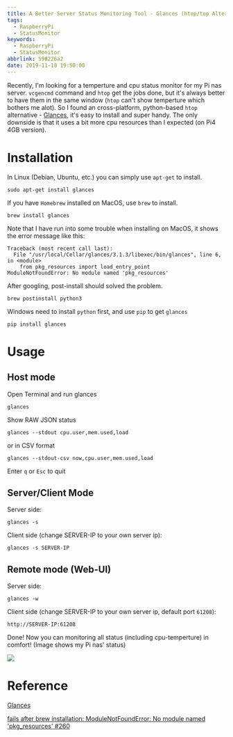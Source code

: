 ```yaml
---
title: A Better Server Status Monitoring Tool - Glances (htop/top Alternative)
tags:
  - RaspberryPi
  - StatusMonitor
keywords:
  - RaspberryPi
  - StatusMonitor
abbrlink: 598226a2
date: 2019-11-18 19:50:00
---
```


Recently, I'm looking for a temperture and cpu status monitor for my Pi nas server. `vcgencmd` command and `htop` get the jobs done, but it's always better to have them in the same window (`htop` can't show temperture which bothers me alot). So I found an cross-platform, python-based `htop` alternative - [Glances](https://nicolargo.github.io/glances/), it's easy to install and super handy. The only downside is that it uses a bit more cpu resources than I expected (on Pi4 4GB version).

# Installation

In Linux (Debian, Ubuntu, etc.) you can simply use `apt-get` to install.

`sudo apt-get install glances`

If you have `Homebrew` installed on MacOS, use `brew` to install.

`brew install glances`

Note that I have run into some trouble when installing on MacOS, it shows the error message like this:

```shell
Traceback (most recent call last):
  File "/usr/local/Cellar/glances/3.1.3/libexec/bin/glances", line 6, in <module>
    from pkg_resources import load_entry_point
ModuleNotFoundError: No module named 'pkg_resources'
```

After googling, post-install should solved the problem.

`brew postinstall python3`

Windows need to install `python` first, and use `pip` to get `glances`

`pip install glances`

# Usage

## Host mode

Open Terminal and run glances

`glances`

Show RAW JSON status

`glances --stdout cpu.user,mem.used,load`

or in CSV format

`glances --stdout-csv now,cpu.user,mem.used,load`

Enter `q` or `Esc` to quit

## Server/Client Mode

Server side:

`glances -s`

Client side (change SERVER-IP to your own server ip):

`glances -s SERVER-IP`

## Remote mode (Web-UI)

Server side:

`glances -w`

Client side (change SERVER-IP to your own server ip, default port `61208`):

`http://SERVER-IP:61208`

Done! Now you can monitoring all status (including cpu-temperture) in comfort! (Image shows my Pi nas' status)

![](https://res.cloudinary.com/driftkingtw/image/upload/f_auto/v1574080130/blog/2019/11/%E9%9B%BB%E8%85%A6%E4%BC%BA%E6%9C%8D%E5%99%A8%E8%B7%A8%E5%B9%B3%E8%87%BA%E7%9A%84%E9%96%8B%E6%BA%90%E7%9B%A3%E6%8E%A7%E5%A5%BD%E5%B9%AB%E6%89%8B%20-%20Glances/Screen_Shot_2019-11-18_at_7.54.46_PM.png)


# Reference

[Glances](https://nicolargo.github.io/glances/)

[fails after brew installation: ModuleNotFoundError: No module named 'pkg_resources' #260](https://github.com/asciinema/asciinema/issues/260)